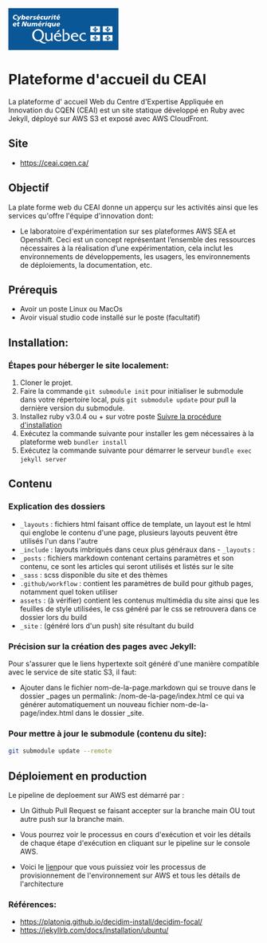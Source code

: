 <!-- LOGO DU PROJET OU DE L'ORGANISME PUBLIQUE -->

<div>
    <img src="./images/mcn.png" />
</div>

<!-- PROJET -->
# Plateforme d'accueil du CEAI 
  La plateforme d' accueil Web du Centre d'Expertise Appliquée en Innovation du CQEN (CEAI) est un site statique développé en Ruby avec Jekyll, déployé sur AWS S3 et exposé avec AWS CloudFront.

## Site
- https://ceai.cqen.ca/

## Objectif
  La plate forme web du CEAI donne un apperçu sur les activités ainsi que les services qu'offre l'équipe d'innovation dont:
   - Le laboratoire d'expérimentation sur ses plateformes AWS SEA et Openshift. Ceci est un concept représentant l’ensemble des ressources nécessaires à la réalisation d’une expérimentation, cela inclut les environnements de développements, les usagers, les environnements de déploiements, la documentation, etc. 
   
##  Prérequis
   - Avoir un poste Linux ou MacOs
   - Avoir visual studio code installé sur le poste (facultatif)

##  Installation:
### Étapes pour héberger le site localement:
1. Cloner le projet.
2. Faire la commande `git submodule init` pour initialiser le submodule dans votre répertoire local, puis `git submodule update` pour pull la dernière version du submodule.
3. Installez ruby v3.0.4 ou + sur votre poste [Suivre la procédure d'installation](./procedure.md)
4. Exécutez la commande suivante pour installer les gem nécessaires à la plateforme web
```bundler install```
5. Exécutez la commande suivante pour démarrer le serveur 
```bundle exec jekyll server```

##  Contenu
### Explication des dossiers
- `_layouts` : fichiers html faisant office de template, un layout est le html qui englobe le contenu d'une page, plusieurs layouts peuvent être utilisés l'un dans l'autre
- `_include` : layouts imbriqués dans ceux plus généraux dans - `_layouts` :
- `_posts` : fichiers markdown contenant certains paramètres et son contenu, ce sont les articles qui seront utilisés et listés sur le site
- `_sass` : scss disponible du site et des thèmes
- `.github/workflow` : contient les paramètres de build pour github pages, notamment quel token utiliser
- `assets` : (à vérifier) contient les contenus multimédia du site ainsi que les feuilles de style utilisées, le css généré par le css se retrouvera dans ce dossier lors du build
- `_site` : (généré lors d'un push) site résultant du build

### Précision sur la création des pages avec Jekyll:
 Pour s'assurer que le liens hypertexte soit généré d'une manière compatible avec le service de site static S3, il faut:
  - Ajouter dans le fichier nom-de-la-page.markdown  qui se trouve dans le dossier _pages un permalink: /nom-de-la-page/index.html ce qui va générer automatiquement 
    un nouveau fichier nom-de-la-page/index.html dans le dossier _site.
 
### Pour mettre à jour le submodule (contenu du site): 
```bash
git submodule update --remote
``` 
## Déploiement en production
Le pipeline de deploement sur AWS est démarré par : 
-	Un Github Pull Request se faisant accepter sur la branche main OU tout autre push sur la branche main. 

- Vous pourrez voir le processus en cours d'exécution et voir les détails de chaque étape d'exécution en cliquant sur le pipeline sur le console AWS.

- Voici le [lien](https://github.com/CQEN-QDCE/ceai-cqen-deployments/tree/main/plateform_web)pour que vous puissiez voir les processus de provisionnement  de l'environnement sur AWS et tous les détails de l'architecture

### Références:
 - https://platoniq.github.io/decidim-install/decidim-focal/
 - https://jekyllrb.com/docs/installation/ubuntu/
 